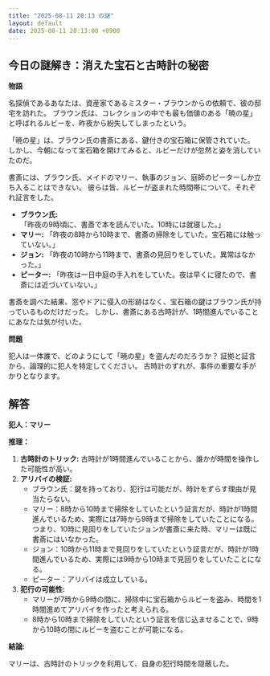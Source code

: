 ```yaml
---
title: "2025-08-11 20:13 の謎"
layout: default
date: 2025-08-11 20:13:00 +0900
---
```

## 今日の謎解き：消えた宝石と古時計の秘密

**物語**

名探偵であるあなたは、資産家であるミスター・ブラウンからの依頼で、彼の邸宅を訪れた。
ブラウン氏は、コレクションの中でも最も価値のある「暁の星」と呼ばれるルビーを、昨夜から紛失してしまったという。

「暁の星」は、ブラウン氏の書斎にある、鍵付きの宝石箱に保管されていた。
しかし、今朝になって宝石箱を開けてみると、ルビーだけが忽然と姿を消していたのだ。

書斎には、ブラウン氏、メイドのマリー、執事のジョン、庭師のピーターしか立ち入ることはできない。
彼らは皆、ルビーが盗まれた時間帯について、それぞれ証言をした。

*   **ブラウン氏:** 「昨夜の9時頃に、書斎で本を読んでいた。10時には就寝した。」
*   **マリー:** 「昨夜の8時から10時まで、書斎の掃除をしていた。宝石箱には触っていない。」
*   **ジョン:** 「昨夜の10時から11時まで、書斎の見回りをしていた。異常はなかった。」
*   **ピーター:** 「昨夜は一日中庭の手入れをしていた。夜は早くに寝たので、書斎には近づいていない。」

書斎を調べた結果、窓やドアに侵入の形跡はなく、宝石箱の鍵はブラウン氏が持っているものだけだった。
しかし、書斎にある古時計が、1時間進んでいることにあなたは気が付いた。

**問題**

犯人は一体誰で、どのようにして「暁の星」を盗んだのだろうか？
証拠と証言から、論理的に犯人を特定してください。
古時計のずれが、事件の重要な手がかりとなります。

## 解答

**犯人：マリー**

**推理：**

1.  **古時計のトリック:** 古時計が1時間進んでいることから、誰かが時間を操作した可能性が高い。
2.  **アリバイの検証:**
    *   ブラウン氏：鍵を持っており、犯行は可能だが、時計をずらす理由が見当たらない。
    *   マリー：8時から10時まで掃除をしていたという証言だが、時計が1時間進んでいるため、実際には7時から9時まで掃除をしていたことになる。つまり、10時に見回りをしていたジョンが書斎に来た時、マリーは既に書斎にはいなかった。
    *   ジョン：10時から11時まで見回りをしていたという証言だが、時計が1時間進んでいるため、実際には9時から10時まで見回りをしていたことになる。
    *   ピーター：アリバイは成立している。
3.  **犯行の可能性:**
    *   マリーが7時から9時の間に、掃除中に宝石箱からルビーを盗み、時間を1時間進めてアリバイを作ったと考えられる。
    *   8時から10時まで掃除をしていたという証言を信じ込ませることで、9時から10時の間にルビーを盗むことが可能になる。

**結論:**

マリーは、古時計のトリックを利用して、自身の犯行時間を隠蔽した。
